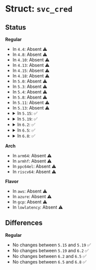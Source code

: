 # Struct: <code>svc_cred</code>

## Status
<b>Regular</b>
<ul>
<li>
In <code>4.4</code>: Absent ⚠️
</li>
<li>
In <code>4.8</code>: Absent ⚠️
</li>
<li>
In <code>4.10</code>: Absent ⚠️
</li>
<li>
In <code>4.13</code>: Absent ⚠️
</li>
<li>
In <code>4.15</code>: Absent ⚠️
</li>
<li>
In <code>4.18</code>: Absent ⚠️
</li>
<li>
In <code>5.0</code>: Absent ⚠️
</li>
<li>
In <code>5.3</code>: Absent ⚠️
</li>
<li>
In <code>5.4</code>: Absent ⚠️
</li>
<li>
In <code>5.8</code>: Absent ⚠️
</li>
<li>
In <code>5.11</code>: Absent ⚠️
</li>
<li>
In <code>5.13</code>: Absent ⚠️
</li>
<li>
<details>
<summary>In <code>5.15</code>: ✅</summary>

```c
struct svc_cred {
    kuid_t cr_uid;
    kgid_t cr_gid;
    struct group_info *cr_group_info;
    u32 cr_flavor;
    char *cr_raw_principal;
    char *cr_principal;
    char *cr_targ_princ;
    struct gss_api_mech *cr_gss_mech;
};
```
</details>
</li>
<li>
<details>
<summary>In <code>5.19</code>: ✅</summary>

```c
struct svc_cred {
    kuid_t cr_uid;
    kgid_t cr_gid;
    struct group_info *cr_group_info;
    u32 cr_flavor;
    char *cr_raw_principal;
    char *cr_principal;
    char *cr_targ_princ;
    struct gss_api_mech *cr_gss_mech;
};
```
</details>
</li>
<li>
<details>
<summary>In <code>6.2</code>: ✅</summary>

```c
struct svc_cred {
    kuid_t cr_uid;
    kgid_t cr_gid;
    struct group_info *cr_group_info;
    u32 cr_flavor;
    char *cr_raw_principal;
    char *cr_principal;
    char *cr_targ_princ;
    struct gss_api_mech *cr_gss_mech;
};
```
</details>
</li>
<li>
<details>
<summary>In <code>6.5</code>: ✅</summary>

```c
struct svc_cred {
    kuid_t cr_uid;
    kgid_t cr_gid;
    struct group_info *cr_group_info;
    u32 cr_flavor;
    char *cr_raw_principal;
    char *cr_principal;
    char *cr_targ_princ;
    struct gss_api_mech *cr_gss_mech;
};
```
</details>
</li>
<li>
<details>
<summary>In <code>6.8</code>: ✅</summary>

```c
struct svc_cred {
    kuid_t cr_uid;
    kgid_t cr_gid;
    struct group_info *cr_group_info;
    u32 cr_flavor;
    char *cr_raw_principal;
    char *cr_principal;
    char *cr_targ_princ;
    struct gss_api_mech *cr_gss_mech;
};
```
</details>
</li>
</ul>
<b>Arch</b>
<ul>
<li>
In <code>arm64</code>: Absent ⚠️
</li>
<li>
In <code>armhf</code>: Absent ⚠️
</li>
<li>
In <code>ppc64el</code>: Absent ⚠️
</li>
<li>
In <code>riscv64</code>: Absent ⚠️
</li>
</ul>
<b>Flavor</b>
<ul>
<li>
In <code>aws</code>: Absent ⚠️
</li>
<li>
In <code>azure</code>: Absent ⚠️
</li>
<li>
In <code>gcp</code>: Absent ⚠️
</li>
<li>
In <code>lowlatency</code>: Absent ⚠️
</li>
</ul>

## Differences
<b>Regular</b>
<ul>
<li>
No changes between <code>5.15</code> and <code>5.19</code> ✅
</li>
<li>
No changes between <code>5.19</code> and <code>6.2</code> ✅
</li>
<li>
No changes between <code>6.2</code> and <code>6.5</code> ✅
</li>
<li>
No changes between <code>6.5</code> and <code>6.8</code> ✅
</li>
</ul>
